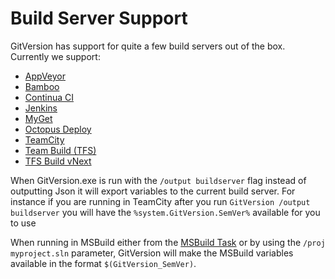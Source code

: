 # Build Server Support
GitVersion has support for quite a few build servers out of the box. Currently we support:

 - [AppVeyor](build-server/appveyor.md)
 - [Bamboo](build-server/bamboo.md)
 - [Continua CI](build-server/continua.md)
 - [Jenkins](build-server/jenkins.md)
 - [MyGet](build-server/myget.md)
 - [Octopus Deploy](build-server/octopus-deploy.md)
 - [TeamCity](build-server/teamcity.md)
 - [Team Build (TFS)](build-server/teambuild.md)
 - [TFS Build vNext](build-server/tfs-build-vnext.md)
 
When GitVersion.exe is run with the `/output buildserver` flag instead of outputting Json it will export variables to the current build server.
For instance if you are running in TeamCity after you run `GitVersion /output buildserver` you will have the `%system.GitVersion.SemVer%` available for you to use

When running in MSBuild either from the [MSBuild Task](/usage/msbuild-task) or by using the `/proj myproject.sln` parameter, GitVersion will make the MSBuild variables available in the format `$(GitVersion_SemVer)`.